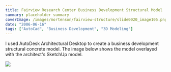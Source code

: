 ```yaml
---
title: Fairview Research Center Business Development Structural Model
summary: placeholder summary
coverImage: /images/mortenson/fairview-structure/slide0020_image105.png
date: "2006-06-16"
tags: ["AutoCad", "Business Development", "3D Modeling"]
---
```


I used AutoDesk Architectural Desktop to create a business development structural concrete model. The image below shows the model overlayed with the architect's SketchUp model.

![](/images/mortenson/fairview-structure/slide0020_image107.jpg)
